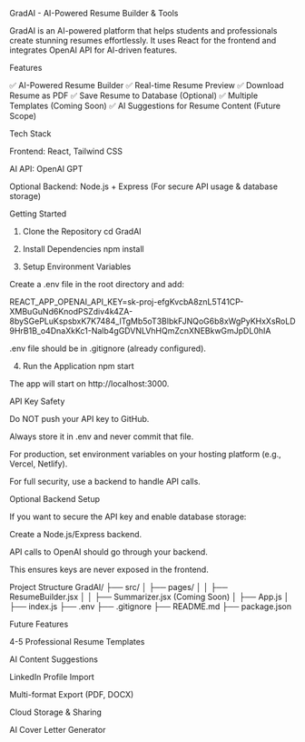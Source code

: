 GradAI - AI-Powered Resume Builder & Tools

GradAI is an AI-powered platform that helps students and professionals create stunning resumes effortlessly. It uses React for the frontend and integrates OpenAI API for AI-driven features.

Features

✅ AI-Powered Resume Builder
✅ Real-time Resume Preview
✅ Download Resume as PDF
✅ Save Resume to Database (Optional)
✅ Multiple Templates (Coming Soon)
✅ AI Suggestions for Resume Content (Future Scope)

Tech Stack

Frontend: React, Tailwind CSS

AI API: OpenAI GPT

Optional Backend: Node.js + Express (For secure API usage & database storage)

Getting Started
1. Clone the Repository
cd GradAI

2. Install Dependencies
npm install

3. Setup Environment Variables

Create a .env file in the root directory and add:

REACT_APP_OPENAI_API_KEY=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



.env file should be in .gitignore (already configured).

4. Run the Application
npm start


The app will start on http://localhost:3000.

API Key Safety

Do NOT push your API key to GitHub.

Always store it in .env and never commit that file.

For production, set environment variables on your hosting platform (e.g., Vercel, Netlify).

For full security, use a backend to handle API calls.

Optional Backend Setup

If you want to secure the API key and enable database storage:

Create a Node.js/Express backend.

API calls to OpenAI should go through your backend.

This ensures keys are never exposed in the frontend.

Project Structure
GradAI/
├── src/
│   ├── pages/
│   │   ├── ResumeBuilder.jsx
│   │   ├── Summarizer.jsx (Coming Soon)
│   ├── App.js
│   ├── index.js
├── .env
├── .gitignore
├── README.md
├── package.json

Future Features

4-5 Professional Resume Templates

AI Content Suggestions

LinkedIn Profile Import

Multi-format Export (PDF, DOCX)

Cloud Storage & Sharing

AI Cover Letter Generator
